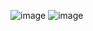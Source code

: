
![image](https://github.com/user-attachments/assets/34b7039d-33ba-415a-bb05-56713bffec82)
![image](https://github.com/user-attachments/assets/5826b66d-dce8-4e0d-b8d1-eefacd6284c3)
